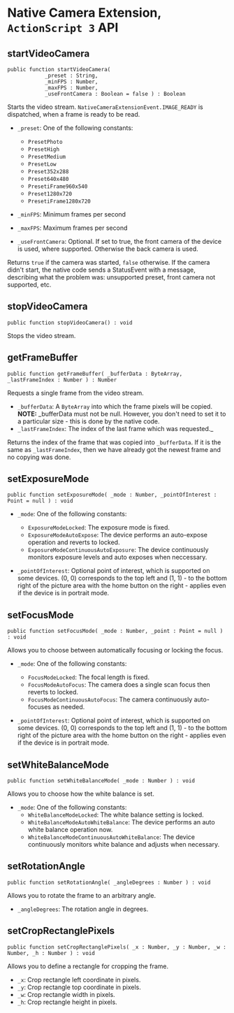 # Native Camera Extension, `ActionScript 3` API #



## startVideoCamera ##
```
public function startVideoCamera( 
			_preset : String, 
			_minFPS : Number,
			_maxFPS : Number, 
			_useFrontCamera : Boolean = false ) : Boolean
```
Starts the video stream. `NativeCameraExtensionEvent.IMAGE_READY` is dispatched, when a frame is ready to be read.

  * `_preset`:  One of the following constants:
    * `PresetPhoto`
    * `PresetHigh`
    * `PresetMedium`
    * `PresetLow`
    * `Preset352x288`
    * `Preset640x480`
    * `PresetiFrame960x540`
    * `Preset1280x720`
    * `PresetiFrame1280x720`

  * `_minFPS`: Minimum frames per second
  * `_maxFPS`: Maximum frames per second
  * `_useFrontCamera`: Optional. If set to true, the front camera of the device is used, where supported. Otherwise the back camera is used.

Returns `true` if the camera was started, `false` otherwise. If the camera didn't start, the native code sends a StatusEvent with a message, describing what the problem was: unsupported preset, front camera not supported, etc.



## stopVideoCamera ##
```
public function stopVideoCamera() : void
```
Stops the video stream.



## getFrameBuffer ##
```
public function getFrameBuffer( _bufferData : ByteArray, _lastFrameIndex : Number ) : Number
```
Requests a single frame from the video stream.

  * `_bufferData`: A `ByteArray` into which the frame pixels will be copied.
**NOTE:** _bufferData must not be null. However, you don't need to set it to a particular size - this is done by the native code.
  * `_lastFrameIndex`: The index of the last frame which was requested._

Returns the index of the frame that was copied into `_bufferData`. If it is the same as `_lastFrameIndex`, then we have already got the newest frame and no copying was done.



## setExposureMode ##
```
public function setExposureMode( _mode : Number, _pointOfInterest : Point = null ) : void
```

  * `_mode`: One of the following constants:
    * `ExposureModeLocked`: The exposure mode is fixed.
    * `ExposureModeAutoExpose`: The device performs an auto-expose operation and reverts to locked.
    * `ExposureModeContinuousAutoExposure`: The device continuously monitors exposure levels and auto exposes when neccessary.

  * `_pointOfInterest`: Optional point of interest, which is supported on some devices. (0, 0) corresponds to the top left and (1, 1) - to the bottom right of the picture area with the home button on the right - applies even if the device is in portrait mode.




## setFocusMode ##
```
public function setFocusMode( _mode : Number, _point : Point = null ) : void
```

Allows you to choose between automatically focusing or locking the focus.

  * `_mode`: One of the following constants:
    * `FocusModeLocked`: The focal length is fixed.
    * `FocusModeAutoFocus`: The camera does a single scan focus then reverts to locked.
    * `FocusModeContinuousAutoFocus`: The camera continuously auto-focuses as needed.

  * `_pointOfInterest`: Optional point of interest, which is supported on some devices. (0, 0) corresponds to the top left and (1, 1) - to the bottom right of the picture area with the home button on the right - applies even if the device is in portrait mode.



## setWhiteBalanceMode ##
```
public function setWhiteBalanceMode( _mode : Number ) : void
```

Allows you to choose how the white balance is set.

  * `_mode`: One of the following constants:
    * `WhiteBalanceModeLocked`: The white balance setting is locked.
    * `WhiteBalanceModeAutoWhiteBalance`: The device performs an auto white balance operation now.
    * `WhiteBalanceModeContinuousAutoWhiteBalance`: The device continuously monitors white balance and adjusts when necessary.



## setRotationAngle ##
```
public function setRotationAngle( _angleDegrees : Number ) : void
```

Allows you to rotate the frame to an arbitrary angle.

  * `_angleDegrees`: The rotation angle in degrees.



## setCropRectanglePixels ##
```
public function setCropRectanglePixels( _x : Number, _y : Number, _w : Number, _h : Number ) : void
```

Allows you to define a rectangle for cropping the frame.

  * `_x`: Crop rectangle left coordinate in pixels.
  * `_y`: Crop rectangle top coordinate in pixels.
  * `_w`: Crop rectangle width in pixels.
  * `_h`: Crop rectangle height in pixels.

